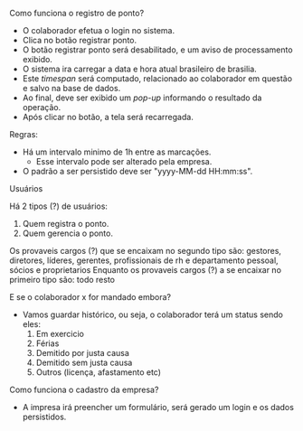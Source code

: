 Como funciona o registro de ponto?

* O colaborador efetua o login no sistema.
* Clica no botão registrar ponto.
* O botão registrar ponto será desabilitado, e um aviso de processamento exibido.
* O sistema ira carregar a data e hora atual brasileiro de brasilia.
* Este _timespan_ será computado, relacionado ao colaborador em questão e salvo na base de dados.
* Ao final, deve ser exibido um _pop-up_ informando o resultado da operação.
* Após clicar no botão, a tela será recarregada.


Regras:

* Há um intervalo minimo de 1h entre as marcações.
  * Esse intervalo pode ser alterado pela empresa.
* O padrão a ser persistido deve ser "yyyy-MM-dd HH:mm:ss".

Usuários

Há 2 tipos (?) de usuários:

1. Quem registra o ponto.
2. Quem gerencia o ponto.

Os provaveis cargos (?) que se encaixam no segundo tipo são: gestores, diretores, líderes, gerentes, profissionais de rh e departamento pessoal, sócios e proprietarios
Enquanto os provaveis cargos (?) a se encaixar no primeiro tipo são: todo resto


E se o colaborador x for mandado embora?
* Vamos guardar histórico, ou seja, o colaborador terá um status sendo eles:
  1. Em exercicio
  2. Férias
  3. Demitido por justa causa
  4. Demitido sem justa causa
  5. Outros (licença, afastamento etc)

Como funciona o cadastro da empresa?
* A impresa irá preencher um formulário, será gerado um login e os dados persistidos.